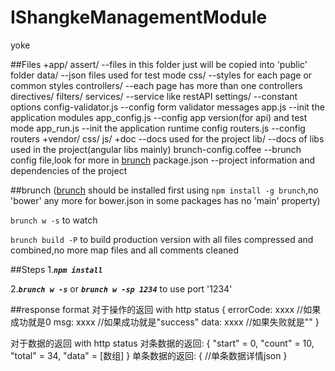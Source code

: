 IShangkeManagementModule
========================

yoke

##Files
    +app/
      assert/                   --files in this folder just will be copied into 'public' folder
        data/                   --json files used for test mode
      css/                      --styles for each page or common styles
      controllers/              --each page has more than one controllers
      directives/
      filters/
      services/                 --service like restAPI
      settings/                 --constant options
        config-validator.js     --config form validator messages
     app.js                     --init the application modules
     app_config.js              --config app version(for api) and test mode
     app_run.js                 --init the application runtime config
     routers.js                 --config routers
    +vendor/
      css/
      js/
    +doc                        --docs used for the project
        lib/                    --docs of libs used in the project(angular libs mainly)
    brunch-config.coffee        --brunch config file,look for more in [brunch](http://brunch.io/)
    package.json                --project information and dependencies of the project

##brunch
([brunch](http://brunch.io/) should be installed first using `npm install -g brunch`,no 'bower' any more for bower.json in some packages has no 'main' property)

`brunch w -s` to watch

`brunch build -P` to build production version with all files compressed and combined,no more map files and all comments cleaned

##Steps
1.***`npm install`***

2.***`brunch w -s`*** or ***`brunch w -sp 1234`*** to use port '1234'

##response format
对于操作的返回
    with http status
    {
        errorCode: xxxx //如果成功就是0
        msg: xxxx  //如果成功就是"success"
        data: xxxx  //如果失败就是""
    }

对于数据的返回
    with http status
    对条数据的返回:
        {
            "start" = 0,
            "count" = 10,
            "total" = 34,
            "data" = [数组]
        }
    单条数据的返回:
        {
            //单条数据详情json
        }
